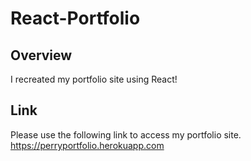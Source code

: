 # React-Portfolio

## Overview 

I recreated my portfolio site using React!


## Link

Please use the following link to access my portfolio site. 
https://perryportfolio.herokuapp.com